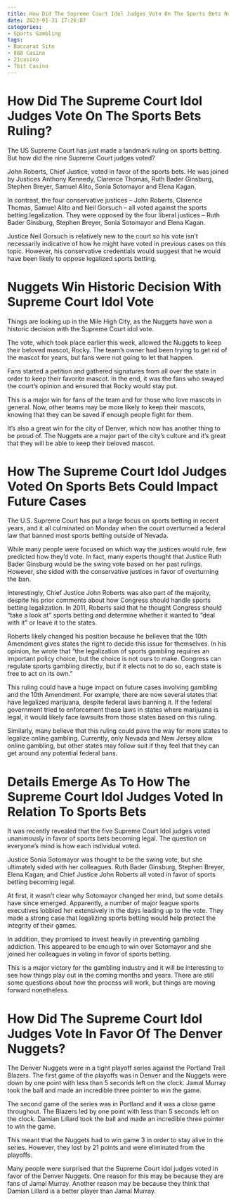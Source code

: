 ```yaml
---
title: How Did The Supreme Court Idol Judges Vote On The Sports Bets Ruling
date: 2023-01-31 17:26:07
categories:
- Sports Gambling
tags:
- Baccarat Site
- 888 Casino
- 21casino
- 7bit Casino
---
```



#  How Did The Supreme Court Idol Judges Vote On The Sports Bets Ruling?

The US Supreme Court has just made a landmark ruling on sports betting. But how did the nine Supreme Court judges voted?

John Roberts, Chief Justice, voted in favor of the sports bets. He was joined by Justices Anthony Kennedy, Clarence Thomas, Ruth Bader Ginsburg, Stephen Breyer, Samuel Alito, Sonia Sotomayor and Elena Kagan.

In contrast, the four conservative justices – John Roberts, Clarence Thomas, Samuel Alito and Neil Gorsuch – all voted against the sports betting legalization. They were opposed by the four liberal justices – Ruth Bader Ginsburg, Stephen Breyer, Sonia Sotomayor and Elena Kagan.

Justice Neil Gorsuch is relatively new to the court so his vote isn’t necessarily indicative of how he might have voted in previous cases on this topic. However, his conservative credentials would suggest that he would have been likely to oppose legalized sports betting.

#  Nuggets Win Historic Decision With Supreme Court Idol Vote

Things are looking up in the Mile High City, as the Nuggets have won a historic decision with the Supreme Court idol vote.

The vote, which took place earlier this week, allowed the Nuggets to keep their beloved mascot, Rocky. The team’s owner had been trying to get rid of the mascot for years, but fans were not going to let that happen.

Fans started a petition and gathered signatures from all over the state in order to keep their favorite mascot. In the end, it was the fans who swayed the court’s opinion and ensured that Rocky would stay put.

This is a major win for fans of the team and for those who love mascots in general. Now, other teams may be more likely to keep their mascots, knowing that they can be saved if enough people fight for them.

It’s also a great win for the city of Denver, which now has another thing to be proud of. The Nuggets are a major part of the city’s culture and it’s great that they will be able to keep their beloved mascot.

#  How The Supreme Court Idol Judges Voted On Sports Bets Could Impact Future Cases

The U.S. Supreme Court has put a large focus on sports betting in recent years, and it all culminated on Monday when the court overturned a federal law that banned most sports betting outside of Nevada.

While many people were focused on which way the justices would rule, few predicted how they’d vote. In fact, many experts thought that Justice Ruth Bader Ginsburg would be the swing vote based on her past rulings. However, she sided with the conservative justices in favor of overturning the ban.

Interestingly, Chief Justice John Roberts was also part of the majority, despite his prior comments about how Congress should handle sports betting legalization. In 2011, Roberts said that he thought Congress should “take a look at” sports betting and determine whether it wanted to “deal with it” or leave it to the states.

Roberts likely changed his position because he believes that the 10th Amendment gives states the right to decide this issue for themselves. In his opinion, he wrote that “the legalization of sports gambling requires an important policy choice, but the choice is not ours to make. Congress can regulate sports gambling directly, but if it elects not to do so, each state is free to act on its own.”

This ruling could have a huge impact on future cases involving gambling and the 10th Amendment. For example, there are now several states that have legalized marijuana, despite federal laws banning it. If the federal government tried to enforcement these laws in states where marijuana is legal, it would likely face lawsuits from those states based on this ruling.

Similarly, many believe that this ruling could pave the way for more states to legalize online gambling. Currently, only Nevada and New Jersey allow online gambling, but other states may follow suit if they feel that they can get around any potential federal bans.

#  Details Emerge As To How The Supreme Court Idol Judges Voted In Relation To Sports Bets

It was recently revealed that the five Supreme Court Idol judges voted unanimously in favor of sports bets becoming legal. The question on everyone’s mind is how each individual voted.

Justice Sonia Sotomayor was thought to be the swing vote, but she ultimately sided with her colleagues. Ruth Bader Ginsburg, Stephen Breyer, Elena Kagan, and Chief Justice John Roberts all voted in favor of sports betting becoming legal.

At first, it wasn’t clear why Sotomayor changed her mind, but some details have since emerged. Apparently, a number of major league sports executives lobbied her extensively in the days leading up to the vote. They made a strong case that legalizing sports betting would help protect the integrity of their games.

In addition, they promised to invest heavily in preventing gambling addiction. This appeared to be enough to win over Sotomayor and she joined her colleagues in voting in favor of sports betting.

This is a major victory for the gambling industry and it will be interesting to see how things play out in the coming months and years. There are still some questions about how the process will work, but things are moving forward nonetheless.

#  How Did The Supreme Court Idol Judges Vote In Favor Of The Denver Nuggets?

The Denver Nuggets were in a tight playoff series against the Portland Trail Blazers. The first game of the playoffs was in Denver and the Nuggets were down by one point with less than 5 seconds left on the clock. Jamal Murray took the ball and made an incredible three pointer to win the game. 

The second game of the series was in Portland and it was a close game throughout. The Blazers led by one point with less than 5 seconds left on the clock. Damian Lillard took the ball and made an incredible three pointer to win the game. 

This meant that the Nuggets had to win game 3 in order to stay alive in the series. However, they lost by 21 points and were eliminated from the playoffs. 

Many people were surprised that the Supreme Court idol judges voted in favor of the Denver Nuggets. One reason for this may be because they are fans of Jamal Murray. Another reason may be because they think that Damian Lillard is a better player than Jamal Murray.